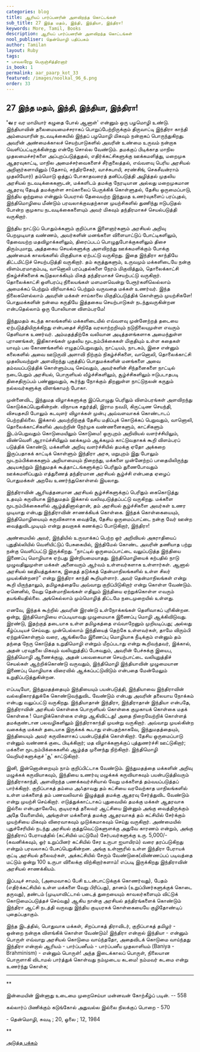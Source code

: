 ```yaml
---
categories: blog
title: ஆரியப் பார்ப்பனரின் அளவிறந்த கொட்டங்கள்
sub_title: 27 ﻿இந்த மதம், இந்தி, இந்தியா, இந்திரா!
keywords: More, Tamil, Books
description: ஆரியப் பார்ப்பனரின் அளவிறந்த கொட்டங்கள்
nool_publiser: தென்மொழி பதிப்பகம்
author: Tamilan
layout: Ruby
tags:
- பாவலரேறு பெருஞ்சித்திரனார் 
is_book: 1
permalink: aar_paarp_kot_33
featured: /images/noolkal_96_6.png
order: 33
---
```



## 27 ﻿இந்த மதம், இந்தி, இந்தியா, இந்திரா!

**'வ** ர வர மாமியார் கழுதை போல் ஆனாள்' என்னும் ஒரு பழமொழி உண்டு. இந்தியாவின் தலைமையமைச்சராகப் பொறுப்பேற்றிருக்கும் திருவாட்டி இந்திரா காந்தி அம்மையாரின் நடவடிக்கையில் இந்தப் பழமொழி மிகவும் நன்றாகப் பொருந்துகிறது. அவரின் அண்மைக்காலச் செயற்பாடுகளில் அவரின் உண்மை உருவம் நன்றாக வெளிப்பட்டிருக்கின்றது என்றே சொல்ல வேண்டும். தமக்குப் பிடிக்காத மாநில முதலமைச்சர்களை அப்புறப்படுத்துதல், எதிர்க்கட்சிகளுக்கு ஊக்கமளித்து, மறைமுக ஆதரவுகாட்டி, மாநில அமைச்சர்வைகளைச் சீர்குலைத்தல், எவ்வளவு பெரிய அரசியல் அறிஞர்களாயினும் (தேசாய், சந்திரசேகர், வாச்சுபாயி, சரண்சிங், செகசீவன்ராம் முதலியோர்) தம்மொடு ஒத்துப் போகாதவரைத் தனிப்படுத்தி அழித்தல் முதலிய அரசியல் நடவடிக்கைகளுடன், மக்களிடம் தமக்கு நேரடியான அல்லது மறைமுகமான ஆதரவு தேடித் தமக்குள்ள சாய்காலைப் பெருக்கிக் கொள்ளுதல், தேசிய ஒருமைப்பாடு, இந்திய ஒற்றுமை என்னும் பெயரால் தேவையற்ற இந்துமத உணர்வுகளைப் பரப்புதல், இந்திமொழியை மீண்டும் பரவலாக்குவதற்கான முயற்சிகளில் துணிந்து ஈடுபடுதல் போன்ற குமுகாய நடவடிக்கைகளையும் அவர் மிகவும் தந்திரமாகச் செயல்படுத்தி வருகிறார்.

இந்திய நாட்டுப் பொதும்க்களும் குறிப்பாக இளைஞர்களும் அரசியல் அறிவு பெறமுடியாத வண்ணம், அவர்களின் மனங்களை விளையாட்டுப் போட்டிகளிலும், தேவையற்ற மதவிழாக்களிலும், திரைப்படப் பொழுதுபோக்குகளிலும் திசை திரும்புமாறு, அத்தகைய செயல்களுக்கு அளவிறந்து ஊக்கமளிக்கும் போக்கு அண்மைக் காலங்களில் மிகுதியாக ஏற்பட்டு வருகிறது. இதை இந்திரா காந்தியே திட்டமிட்டுச் செயற்படுத்தி வருகிறார். தம் கருத்துகளும், உருவமும் மக்களிடையே நன்கு விளம்பரமாகும்படி, வானொலி பரப்புதல்களை நேரம் மிகுவித்தும், தொலைக்காட்சி நிகழ்ச்சிகளைக் கூடுதலாக்கியும் மிகத் தந்திரமாகச் செயற்பட்டு வருகிறார். தொலைக்காட்சி ஒளிபரப்பு நிலையங்கள் மளமளவென்று பேரூர்களிலெல்லாம் அமைக்கப் பெற்றும் விரிவாக்கப் பெற்றும் வருவதை மக்கள் உணர்வர். இந்த நிலைகளெல்லாம் அவரின் மக்கள் சாய்காலை மிகுதிப்படுத்திக் கொள்ளும் முயற்சிகளே! பொதுமக்களின் நன்மை கருதியே இத்தகைய செயற்பாடுகள் நடந்துவருகின்றன என்பதெல்லாம் ஒரு போலியான விளம்பரமே!

இந்துமதம் கடந்த காலங்களில் மக்களிடையில் எவ்வளவு முன்னேற்றத் தடையை ஏற்படுத்தியிருக்கிறது என்பதைச் சிறிதே வரலாற்றறிவும் நடுநிலையுமுள்ள எவரும் தெளிவாக உணர்வர். அம்மதத்திற்கே வலிவான அடித்தளங்களாக அமைந்துள்ள புராணங்கள், இதிகாசங்கள் முதலிய மூடநம்பிக்கைகள் மிகுதியும் உள்ள கதைகள் யாவும் பல கோணங்களில் எழுதப்பெறுவதும், நாட்டியம், நாடகம், இசை என்னும் கலைகளில் அவை ஊடுருவி அளாவி நிற்கும் நிகழ்ச்சிகளை, வானொலி, தொலைக்காட்சி முதலியவற்றுள் அளவிறந்து புகுத்திப் பொதுமக்களின் மனங்களை அவை தம்வயப்படுத்திக் கொள்ளும்படி செய்வதும், அவர்களின் சிந்தனைகளை நாட்டில் நடைபெறும் அரசியல், பொருளியல் வீழ்ச்சிகளிலும், சூழ்ச்சிகளிலும் ஈடுபடாதபடி திசைதிருப்பம் பண்ணுவதும், கூர்ந்து நோக்கும் திறனுள்ள நாட்டுநலன் கருதும் நல்லவர்களுக்கு விளங்காமற் போகா.

முன்னைவிட, இந்துமத விழாக்களுக்கு இப்பொழுது பெரிதும் விளம்பரங்கள் அளவிறந்து கொடுக்கப்பெறுகின்றன். விநாயக சதுர்த்தி, இராம நவமி, கிருட்டிண செயந்தி, விசயதசமி போலும் கடவுளர் விழாக்கள் முன்பு அவ்வளவாகக் கொண்டாடப் பெற்றதில்லை. இக்கால் அவற்றிற்குத் தேசிய மதிப்புக் கொடுக்கப் பெறுவதும், வானொலி, தொலைக்காட்சிகளில் அவற்றின் நேர்முக வண்ணனைகளும், காட்சிகளும் இடம்பெறுவதும் கொடுமையிலும் கொடுமை! ஒருபுறம் அறிவியல் வளர்ச்சியிலும், விண்வெளி ஆராய்ச்சியிலும் ஊக்கமும் ஆக்கமும் காட்டுவதாகக் கூறி விளம்பரப் படுத்திக் கொண்டு, மக்களின் அறிவு வளர்ச்சியில் தமக்கு ஏதோ அக்கறை இருப்பதாகக் காட்டிக் கொள்ளும் இந்திரா அரசு, மறுபுறம் இது போலும் மூடநம்பிக்கைகளும் அறியாமையும் நிறைந்து, மக்களை முன்னேற்றப் பாதையிலிருந்து அடியகற்றும் இந்துமதக் கூத்தாட்டங்களுக்குப் பெரிதும் துணைபோவதும் ஊக்கமளிப்பதும் எத்துணைத் தந்திரமான அரசியல் சூழ்ச்சி என்பதை ஏழைப் பொதுமக்கள் அறவே உணர்ந்துகொள்ளல் இயலாது.

இந்திராவின் ஆரியத்தனமான அரசியல் சூழ்ச்சிகளுக்குப் பெரிதும் கைகொடுத்து உதவும் கருவியாக இந்துமதம் இக்கால் வலிவுபடுத்தப்பட்டு வருகிறது. மக்களை மூடநம்பிக்கைகளில் ஆழ்த்தினால்தான், தம் அரசியல் சூழ்ச்சிகளை அவர்கள் உணர முடியாது என்பது இந்திராவின் சாணக்கியக் கொள்கை. இந்தக் கொள்கையையும், இந்திமொழியையும் கருவிகளாக வைத்தே, தேசிய ஒருமைப்பாட்டை நன்கு வேர் ஊன்ற வைத்துவிடமுடியும் என்று தவறாகக் கணக்குப் போடுகிறார், இந்திரா!

அண்மையில் அவர், இந்தியில் உருவாக்கப் பெற்ற ஒர் அறிவியல் அகராதியைப் புதுதில்லியில் வெளியிட்டுப் பேசுகையில், இந்திமேல் கொண்ட அவரின் தணியாத பற்று நன்கு வெளிப்பட்டு இருக்கிறது. “நாட்டில் ஒருமைப்பாட்டை வலுப்படுத்த இந்தியை இணைப்பு மொழியாக ஏற்பது இன்றியமையாதது. இந்திமொழியைக் கற்பதில் நாடு முழுவதிலுமுள்ள மக்கள் அனைவரும் ஆர்வம் உள்ளவர்களாக உள்ளார்கள். ஆனால் அரசியல் ஊதியத்துக்காக, இதைத் தடுக்கத் தென்மாநிலங்களில் உள்ள சிலர் முயல்கின்றனர்” என்று இந்திரா காந்தி கூறியுள்ளார். அவர் தென்மாநிலங்கள் என்று கூறி யிருந்தாலும், தமிழகத்தையே அவ்வாறு குறிப்பிடுகிறார் என்று கொள்ள வேண்டும். ஏனெனில், வேறு தென்மாநிலங்கள் எதிலும் இந்தியை ஏற்றுக்கொள்ள எவரும் தயங்கியதில்லை. அங்கெல்லாம் மும்மொழித் திட்டமே நடைமுறையில் உள்ளது.

எனவே, இந்தக் கூற்றில் அவரின் இரண்டு உள்நோக்கங்கள் தெளிவாகப் புரிகின்றன. ஒன்று, இந்திமொழியை எப்படியாவது முழுமையாக இணைப்பு மொழி ஆக்கிவிடுவது. இரண்டு, இதற்குத் தடையாக உள்ள தமிழகத்தை எவ்வாறேனும் முறியடிப்பது; அல்லது கீழ்ப்படியச் செய்வது. முன்பெல்லாம் இந்தியைத் தெற்கே உள்ளவர்கள், தாமே விரும்பி ஏற்றுக்கொள்ளும் வரை, ஆங்கிலமே இணைப்பு மொழியாக நீடிக்கும் என்னும் தம் தந்தை நேரு கொடுத்த உறுதிமொழி என்றும் மீறப்படாது என்று கூறிவந்தவர், இக்கால், அதன் பரவுதலை மிகவும் வலியுறுத்திப் பேசுவதும், அவரின் பேச்சுக்கு இயைப, இந்திமொழி ஆணைக்குழு, அதன் பலவகையான செயற்பாட்டை வலியுறுத்திச் செயல்கள் ஆற்றிக்கொண்டு வருவதும், இந்திமொழி இந்தியாவின் முழுமையான இணைப்பு மொழியாக விரைவில் ஆக்கப்பட்டுவிடும் என்பதை மேன்மேலும் உறுதிப்படுத்துகின்றன.

எப்படியோ, இந்துமதத்தையும் இந்தியையும் பயன்படுத்தி, இந்தியாவை இந்திராவின் வல்லதிகாரத்துக்கே கொண்டுவந்துவிட வேண்டும் என்பது அவரின் தலையாய நோக்கம் என்பது வலுப்பட்டு வருகிறது. இந்தியாதான் இந்திரா, இந்திராதான் இந்தியா என்பதே, இந்திராவின் அரசியல் கொள்கை பொருளியல் கொள்கை குமுகாயக் கொள்கை மதக் கொள்கை ! மொழிக்கொள்கை என்று ஆகிவிட்டது! அதை நிறைவேற்றிக் கொள்ளத் தமக்குண்டான பலவழிகளிலும் இந்திராகாந்தி முயன்று வருகிறார். அவ்வாறு முயல்கின்ற வகைக்கு மக்கள் தடையாக இருக்கக் கூடாது என்பதற்காகவே, இந்துமதத்தையும், இந்தியையும் அவர் கருவிகளாகப் பயன்படுத்திக் கொள்கிறார். தேசிய ஒருமைப்பாடு என்னும் வண்ணக் குடை பிடிக்கிறார்; மத விழாக்களுக்குப் புத்துணர்ச்சி ஊட்டுகிறார்; மக்களை மூடநம்பிக்கைகளில் ஆழ்த்த முனைந்து நிற்கிறார். இந்திமொழி வெறியர்களுக்குச் 'சூ' காட்டுகிறார்.

இனி, இன்னொன்றையும் நாம் குறிப்பிட்டாக வேண்டும். இந்துமதத்தை மக்களின் அறிவு மழுக்கக் கருவியாகவும், இந்தியை உணர்வு மழுக்கக் கருவியாகவும் பயன்படுத்திவரும் இந்திராகாந்தி, அளவிறந்த பணக்கவர்ச்சியால் வேறு மக்களைத் தம்வயப்படுத்தப் பார்க்கிறார். குறிப்பாகத் தம்மை அஃதாவது தம் கட்சியை வரவேற்காத மாநிலங்களில் உள்ள மக்களைத் தம் பணவலிவால் இழுத்துத் தமக்கு ஆதரவு சேர்த்துவிட வேண்டும் என்று முயற்சி செய்கிறார். எடுத்துக்காட்டாகப் புதுவையில் தமக்கு மக்கள் ஆதரவாக இல்லை என்பதாலேயே, குடியரசுத் தலைவர் ஆட்சியை இன்னும் அங்கு வைத்திருக்கும் அதே வேளையில், அங்குள்ள மக்களைத் தமக்கு ஆதரவாகத் தம் கட்சியில் சேர்க்கும் முயற்சியை மிகவும் விரைவாகவும் முடுக்கமாகவும் செய்து வருகிறார். அண்மையில் புதுச்சேரியில் நடந்து அரசியல் குத்துவெட்டுகளுளக்கு அதுவே காரணம் என்றும், அங்கு இந்திராப் பேராயத்தில் (கட்சியில் மட்டுமே) சேர்பவர்களுக்கு உரு. 5,000/- (கவனிக்கவும், ஓர் உறுப்பினர் கட்சியில் சேர உருபா ஐயாயிரம்) வரை தரப்படுகிறது என்றும் பரவலாகப் பேசப்பெறுகின்றன. அங்கு உள்ளூரில் உள்ள இந்திரா பேராயக் குட்டி அரசியல் தலைவர்கள், அக்கட்சியில் சேரும் வேண்டுகை(விண்ணப்பப் படிவத்தை மட்டும் ஒன்று 100 உருபா விலைக்கு விற்கிறார்களாம்! எப்படி இருக்கிறது இந்திராவின் அரசியல் சாணக்கியம்.

இப்படிச் சாமம், (அமைவாகப் பேசி உடன்பாட்டுக்குக் கொணர்வது), பேதம் (எதிர்க்கட்சியில் உள்ள மக்களை வேறு பிரிப்பது), தானம் (உறுப்பினர்களுக்குக் கொடை தருவது), தண்டம் (முடியாவிட்டால் படைத் துறையையும் காவலர்களையும் விட்டுக் கொடுமைப்படுத்தச் செய்வது) ஆகிய நான்கு அரசியல் தந்திரங்களைக் கொண்டும் இந்திரா ஆட்சி நடத்தி வருவது இந்திய குடியரசுக் கொள்கையையே குழிதோண்டிப் புதைப்பதாகும்.

இந்த இடத்தில், பொதுவாக மக்கள், சிறப்பாகத் திராவிடர், குறிப்பாகத் தமிழர் - ஒன்றை நன்றாக விளங்கிக் கொள்ள வேண்டும்! இந்திரா என்றால் இந்தியா - என்னும் பொருள் எவ்வாறு அரசியல் கொடுமை வாய்ந்ததோ, அதைவிடக் கொடுமை வாய்ந்தது இந்திரா என்றால் ஆரியம் - பார்ப்பனீயம் - பார்ப்பனீய முதலாளியம் (Baniya - Brahminism) - என்னும் பொருள்! அந்த இடைக்காலப் பொருள், நிலையான பொருளாகி விடாமல் பார்த்துக் கொள்வது நம்முடைய கடமை! நம்மவர் கடமை என்று உணர்ந்து கொள்க;

* * *

**

இன்மையின் இன்னாது உடைமை முறைசெய்யா மன்னவன் கோற்கீழ்ப் படின். -- 558

கல்லார்ப் பிணிக்கும் கடுங்கோல் அதுவல்ல இல்லை நிலக்குப் பொறை - 570

\- தென்மொழி, சுவடி ; 20, ஓலை ; 12, 1984

**

[அடுத்த பக்கம்](aar_paarp_kot_34)